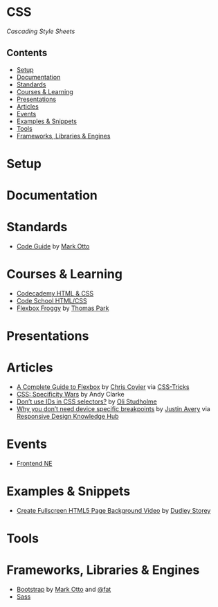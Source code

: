 # CSS

*Cascading Style Sheets*

## Contents

- [Setup](#setup)
- [Documentation](#documentation)
- [Standards](#standards)
- [Courses & Learning](#courses--learning)
- [Presentations](#presentations)
- [Articles](#articles)
- [Events](#events)
- [Examples & Snippets](#examples--snippets)
- [Tools](#tools)
- [Frameworks, Libraries & Engines](#frameworks-libraries--engines)

# Setup

# Documentation

# Standards

- [Code Guide](http://codeguide.co/) by [Mark Otto](http://markdotto.com/)

# Courses & Learning

- [Codecademy HTML & CSS](https://www.codecademy.com/learn/web)
- [Code School HTML/CSS](https://www.codeschool.com/paths/html-css)
- [Flexbox Froggy](http://flexboxfroggy.com/) by [Thomas Park](http://thomaspark.co/)

# Presentations

# Articles

- [A Complete Guide to Flexbox](https://css-tricks.com/snippets/css/a-guide-to-flexbox/) by
  [Chris Coyier](http://chriscoyier.net/) via [CSS-Tricks](https://css-tricks.com/)
- [CSS: Specificity Wars](https://stuffandnonsense.co.uk/archives/css_specificity_wars.html) by Andy
  Clarke
- [Don’t use IDs in CSS selectors?](http://oli.jp/2011/ids/) by [Oli Studholme](http://oli.jp/)
- [Why you don’t need device specific breakpoints](https://responsivedesign.is/articles/why-you-dont-need-device-specific-breakpoints)
  by [Justin Avery](https://surfthedream.com.au/) via
  [Responsive Design Knowledge Hub](https://responsivedesign.is/)

# Events

- [Frontend NE](https://frontendne.co.uk/)

# Examples & Snippets

- [Create Fullscreen HTML5 Page Background Video](http://thenewcode.com/777/Create-Fullscreen-HTML5-Page-Background-Video)
  by [Dudley Storey](http://thenewcode.com/)

# Tools

# Frameworks, Libraries & Engines

- [Bootstrap](http://getbootstrap.com/) by [Mark Otto](http://markdotto.com/) and
  [@fat](https://twitter.com/fat)
- [Sass](Sass/Sass.md)
